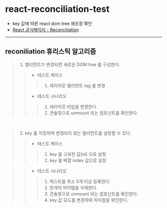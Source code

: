 # react-reconciliation-test

- key 값에 따른 react dom tree 재조정 확인
- [React 공식페이지 - Reconciliation](https://reactjs.org/docs/reconciliation.html)

---

## reconiliation 휴리스틱 알고리즘

> 1. 엘리먼트가 변경되면 새로운 DOM tree 를 구성한다.
> > * 테스트 케이스
> > > 1. 레이아웃 엘리먼트 tag 를 변경
> > * 테스트 시나리오
> > > 1. 레이아웃 타입을 변경한다.
> > > 2. 콘솔창으로 unmount 되는 컴포넌트를 확인한다.

<br>

>  2. key 를 지정하여 변경되지 않는 엘리먼트를 설정할 수 있다.
> > * 테스트 케이스
> > > 1. key 를 고유한 값(id) 으로 설정
> > > 2. key 를 배열 index 값으로 설정

> > * 테스트 시나리오
> > > 1.  텍스트를 최소 5개 이상 등록한다.
> > > 2.  한개의 아이템을 삭제한다.
> > > 3.  콘솔창으로 unmount 되는 컴포넌트를 확인한다.
> > > 4.  key 값 모드를 변경하여 차이점을 확인한다.
